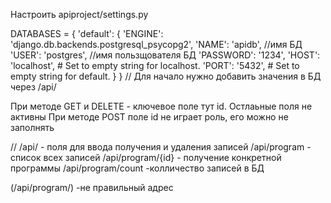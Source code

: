 Настроить apiproject/settings.py

DATABASES = {
    'default': {
    'ENGINE': 'django.db.backends.postgresql_psycopg2',
    'NAME': 'apidb', //имя БД
    'USER': 'postgres', //имя пользщователя БД
    'PASSWORD': '1234',
    'HOST': 'localhost', # Set to empty string for localhost.
    'PORT': '5432', # Set to empty string for default.
    }
}
//
Для начало нужно добавить значения в БД через /api/

При методе GET и DELETE - ключевое поле тут id. Остлаьные поля не активны
При методе POST поле id не играет роль, его можно не заполнять

//
/api/ - поля для ввода получения и удаления записей
/api/program - список всех записей
/api/program/{id} - получение конкретной программы
/api/program/count -колличество записей в БД

(/api/program/) -не правильный адрес
